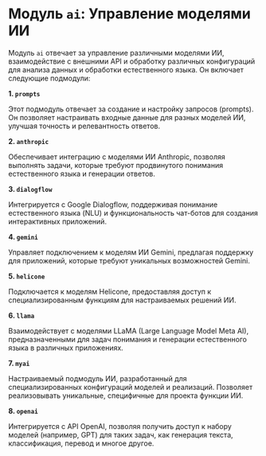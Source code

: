 # Модуль `ai`: Управление моделями ИИ

Модуль `ai` отвечает за управление различными моделями ИИ, взаимодействие с внешними API и обработку различных конфигураций для анализа данных и обработки естественного языка. Он включает следующие подмодули:

**1. `prompts`**

Этот подмодуль отвечает за создание и настройку запросов (prompts).  Он позволяет настраивать входные данные для разных моделей ИИ, улучшая точность и релевантность ответов.

**2. `anthropic`**

Обеспечивает интеграцию с моделями ИИ Anthropic, позволяя выполнять задачи, которые требуют продвинутого понимания естественного языка и генерации ответов.

**3. `dialogflow`**

Интегрируется с Google Dialogflow, поддерживая понимание естественного языка (NLU) и функциональность чат-ботов для создания интерактивных приложений.

**4. `gemini`**

Управляет подключением к моделям ИИ Gemini, предлагая поддержку для приложений, которые требуют уникальных возможностей Gemini.

**5. `helicone`**

Подключается к моделям Helicone, предоставляя доступ к специализированным функциям для настраиваемых решений ИИ.

**6. `llama`**

Взаимодействует с моделями LLaMA (Large Language Model Meta AI), предназначенными для задач понимания и генерации естественного языка в различных приложениях.

**7. `myai`**

Настраиваемый подмодуль ИИ, разработанный для специализированных конфигураций моделей и реализаций.  Позволяет реализовывать уникальные, специфичные для проекта функции ИИ.

**8. `openai`**

Интегрируется с API OpenAI, позволяя получить доступ к набору моделей (например, GPT) для таких задач, как генерация текста, классификация, перевод и многое другое.